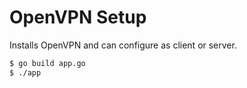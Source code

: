 # OpenVPN Setup

Installs OpenVPN and can configure as client or server.

```sh
$ go build app.go
$ ./app
```
